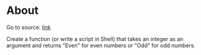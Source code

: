 # About

Go to source: [link](https://www.codewars.com/kata/53da3dbb4a5168369a0000fe)

Create a function (or write a script in Shell) that takes an integer as an argument and returns "Even" for even numbers or "Odd" for odd numbers.
